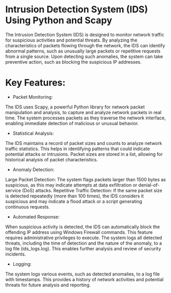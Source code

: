 # Intrusion Detection System (IDS) Using Python and Scapy

The Intrusion Detection System (IDS) is designed to monitor network traffic for suspicious activities and potential threats. By analyzing the characteristics of packets flowing through the network, the IDS can identify abnormal patterns, such as unusually large packets or repetitive requests from a single source. Upon detecting such anomalies, the system can take preventive action, such as blocking the suspicious IP addresses.

# Key Features:

- Packet Monitoring:

The IDS uses Scapy, a powerful Python library for network packet manipulation and analysis, to capture and analyze network packets in real time.
The system processes packets as they traverse the network interface, enabling immediate detection of malicious or unusual behavior.

- Statistical Analysis:

The IDS maintains a record of packet sizes and counts to analyze network traffic statistics. This helps in identifying patterns that could indicate potential attacks or intrusions.
Packet sizes are stored in a list, allowing for historical analysis of packet characteristics.

- Anomaly Detection:

Large Packet Detection: The system flags packets larger than 1500 bytes as suspicious, as this may indicate attempts at data exfiltration or denial-of-service (DoS) attacks.
Repetitive Traffic Detection: If the same packet size is detected repeatedly (more than 100 times), the IDS considers it suspicious and may indicate a flood attack or a script generating continuous requests.

- Automated Response:

When suspicious activity is detected, the IDS can automatically block the offending IP address using Windows Firewall commands. This feature requires administrative privileges to execute.
The system logs all detected threats, including the time of detection and the nature of the anomaly, to a log file (ids_logs.log). This enables further analysis and review of security incidents.

- Logging:

The system logs various events, such as detected anomalies, to a log file with timestamps. This provides a history of network activities and potential threats for future analysis and reporting.
